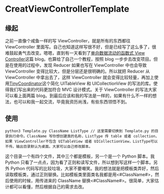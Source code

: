 # CreatViewControllerTemplate
## 缘起
之前一直像个咸鱼一样的写 ViewController，就是所有的东西都往 ViewController 里面写。自己也知道这样写很不好，但是已经写了这么多了，很难鼓起勇气去改变。嗯嗯，直到有一天看到了[单向数据流动的函数式 View Controller](https://onevcat.com/2017/07/state-based-viewcontroller/)这篇 blog。也算给了自己一个教程，按照 blog 一步步去改变项目。但是在使用的过程中，发现 Reducer 如果也写在 ViewController 中也会导致 ViewController 变得比较大，但是分层还是很明确的。所以就把 Reducer 从 ViewController 中拿出去了，这样 ViewController 就会变得比较轻量，再加上使用[TinyCoordinator](https://github.com/cuzv/TinyCoordinator)这个简化 UITableView 和 UICollectionView 的写法的库。使得我们写出来的代码更加符合 MVC 设计模式。关于 ViewController 的写法大家可以看上面两篇 blog。到最后应该和我的写法是一样的，如果有什么不一样的想法，也可以和我一起交流，毕竟我资历尚浅，有些东西领悟不到。
## 使用
```
python3 Template.py ClassName ListType // 这里需要切换到 Template.py 的目录执行命令。ClassName 写你想创建类的名称，ListType 传 table 或者 collection，如果 ViewController不包含 UITableView 或者 UICollectionView，ListType可以不传。输出目录默认为桌面。大家可以自己修改脚本。
```
这个目录一个有四个文件，其中三个都是模板，另一个是一个 Python 脚本。我 Python 只看了一点点，因为看了正则和读写文件，所以想到写这样一个脚本。另外 Python 代码写的比较垃圾，大家不要嘲笑。我的想法就是把模板类弄好，然后读取模板类，通过正则替换。比如模板类里面类名我都是用<#ClassName#>，然后使用的时候，用传进来的 ClassName 替换<#ClassName#>。很简单，大家估计都可以看懂，然后根据自己的需求去改。
